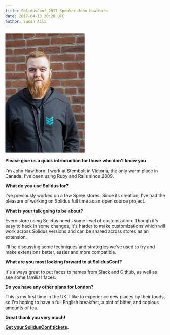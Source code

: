 ```yaml
---
title: SolidusConf 2017 Speaker John Hawthorn
date: 2017-04-13 20:20 UTC
author: Susan Aili
---
```


![SolidusConf Speaker John Hawthorn](2017-04-13-solidusconf-2017-speaker-john-hawthorn/john-profile.jpg)

**Please give us a quick introduction for those who don't know you**

I'm John Hawthorn. I work at Stembolt in Victoria, the only warm place in
Canada. I've been using Ruby and Rails since 2009.

**What do you use Solidus for?**

I've previously worked on a few Spree stores. Since its creation, I've had the
pleasure of working on Solidus full time as an open source project.

**What is your talk going to be about?**

Every store using Solidus needs some level of customization. Though it's easy to
hack in some changes, it's harder to make customizations which will work across
Solidus versions and can be shared across stores as an extension.

I'll be discussing some techniques and strategies we've used to try and make
extensions better, easier and more compatible.

**What are you most looking forward to at SolidusConf?**

It's always great to put faces to names from Slack and Github, as well as see
some familiar faces.

**Do you have any other plans for London?**

This is my first time in the UK. I like to experience new places by their foods,
so I'm hoping to have a full English breakfast, a pint of bitter, and copious
amounts of tea.

**Great thank you very much!**

**[Get your SolidusConf tickets](https://www.eventbrite.ca/e/solidusconf-2017-tickets-33284698429).**
